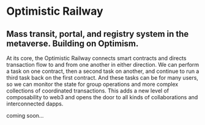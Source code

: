 # Optimistic Railway

## Mass transit, portal, and registry system in the metaverse. Building on Optimism.

At its core, the Optimistic Railway connects smart contracts and directs transaction flow to and from one another in either direction. We can perform a task on one contract, then a second task on another, and continue to run a third task back on the first contract. And these tasks can be for many users, so we can monitor the state for group operations and more complex collections of coordinated transactions. This adds a new level of composability to web3 and opens the door to all kinds of collaborations and interconnected dapps.

coming soon...
